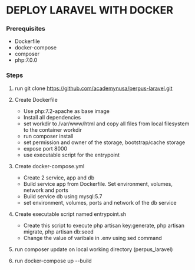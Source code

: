 # DEPLOY LARAVEL WITH DOCKER
### Prerequisites
-  Dockerfile
-  docker-compose
-  composer
-  php:7.0.0

### Steps
1. run git clone https://github.com/academynusa/perpus-laravel.git
2. Create Dockerfile
   - Use php:7.2-apache as base image
   - Install all dependencies
   - set workdir to /var/www/html and copy all files from local filesystem to the container workdir
   - run composer install
   - set permission and owner of the storage, bootstrap/cache storage
   - expose port 8000
   - use executable script for the entrypoint
  
2. Create docker-compose.yml
   - Create 2 service, app and db
   - Build service app from Dockerfile. Set environment, volumes, network and ports
   - Build service db using mysql:5.7
   - set environment, volumes, ports and network of the db service
  
3. Create executable script named entrypoint.sh
   - Create this script to execute php artisan key:generate, php artisan migrate, php artisan db:seed
   - Change the value of varibale in .env using sed command

4. run composer update on local working directory (perpus_laravel)
5. run docker-compose up --build

